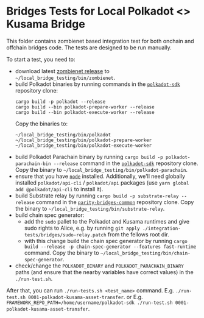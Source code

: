 # Bridges Tests for Local Polkadot <> Kusama Bridge

This folder contains zombienet based integration test for both onchain and offchain bridges code.
The tests are designed to be run manually.

To start a test, you need to:

- download latest [zombienet release](https://github.com/paritytech/zombienet/releases) to  `~/local_bridge_testing/bin/zombienet`.
- build Polkadot binaries by running commands in the [`polkadot-sdk`](https://github.com/paritytech/polkadot-sdk) repository clone:
  ```
  cargo build -p polkadot --release
  cargo build --bin polkadot-prepare-worker --release
  cargo build --bin polkadot-execute-worker --release
  ```
  Copy the binaries to:
  ```
  ~/local_bridge_testing/bin/polkadot
  ~/local_bridge_testing/bin/polkadot-prepare-worker
  ~/local_bridge_testing/bin/polkadot-execute-worker
  ```
- build Polkadot Parachain binary by running `cargo build -p polkadot-parachain-bin --release` command in the
[`polkadot-sdk`](https://github.com/paritytech/polkadot-sdk) repository clone. Copy the binary to `~/local_bridge_testing/bin/polkadot-parachain`.
- ensure that you have [`node`](https://nodejs.org/en) installed. Additionally, we'll need globally installed
`polkadot/api-cli` / `polkadot/api` packages (use `yarn global add @polkadot/api-cli` to install it).
- build Substrate relay by running `cargo build -p substrate-relay --release` command in the
[`parity-bridges-common`](https://github.com/paritytech/parity-bridges-common) repository clone. Copy the binary to `~/local_bridge_testing/bin/substrate-relay`. 
- build chain spec generator:
  - add the `sudo` pallet to the Polkadot and Kusama runtimes and give sudo rights to Alice, e.g. by running `git apply ./integration-tests/bridges/sudo-relay.patch` from the fellows root dir.
  - with this change build the chain spec generator by running `cargo build --release -p chain-spec-generator --features fast-runtime` 
command. Copy the binary to `~/local_bridge_testing/bin/chain-spec-generator`.
- check/change the `POLKADOT_BINARY` and `POLKADOT_PARACHAIN_BINARY` paths (and ensure that the nearby variables
have correct values) in the `./run-test.sh`.

After that, you can run `./run-tests.sh <test_name>` command.
E.g. `./run-test.sh 0001-polkadot-kusama-asset-transfer`.
or
E.g. `FRAMEWORK_REPO_PATH=/home/username/polkadot-sdk ./run-test.sh 0001-polkadot-kusama-asset-transfer`.
